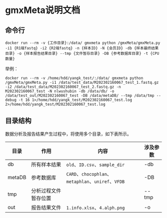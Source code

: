 
# gmxMeta说明文档


## 命令行
```
docker run --rm -v {工作目录}:/data/ gmxmeta python /gmxMeta/gmxMeta.py -i1 {R1端fastq} -i2 {R2端fastq} -n {样本ID} -N {会员ID} -db {样本最终结果目录} -o {样本报告结果目录} --tmp {文件暂存目录} -DB {参考数据库目录} -t {CPU数量}
```

举例：

```
docker run --rm -v /home/hdd/yangk_test/:/data/ gmxmeta python /gmxMeta/gmxMeta.py -i1 /data/test_data/M202302160067_test_1.fastq.gz -i2 /data/test_data/M202302160067_test_2.fastq.gz -n M202302160067_test -N nlwushubin -db /data/db/ -o /data/test_out/M202302160067_test -DB /data/metaDB/ --tmp /data/tmp --debug -t 16 1>/home/hdd/yangk_test/M202302160067_test.log 2>/home/hdd/yangk_test/M202302160067_test.log
```

## 目录结构

数据分析及报告结果产生过程中，将使用多个目录，如下表所示。

|目录|作用|内容|涉及参数|
|-|-|-|-|
|db|所有样本结果|`old`、`ID.csv`、`sample_dir`|-db|
|metaDB|参考数据库|`CARD`、`chocophlan`、`metaphlan`、`uniref`、`VFDB`|-DB|
|tmp|分析过程文件暂存位置||--tmp|
|out|报告结果文件|`1.info.xlsx`、`4.alph.png`|-o|




